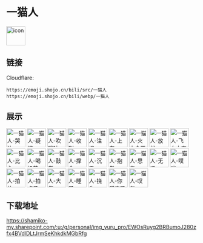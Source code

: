 # 一猫人
<img src="https://emoji.shojo.cn/bili/src/一猫人/icon.png" width="50" height="50" alt="icon">

## 链接
Cloudflare:
```
https://emoji.shojo.cn/bili/src/一猫人
https://emoji.shojo.cn/bili/webp/一猫人
```
## 展示
<img src="https://emoji.shojo.cn/bili/src/一猫人/一猫人-哭泣.png" width="50" height="50" alt="一猫人-哭泣">
<img src="https://emoji.shojo.cn/bili/src/一猫人/一猫人-疑问.png" width="50" height="50" alt="一猫人-疑问">
<img src="https://emoji.shojo.cn/bili/src/一猫人/一猫人-吹唢呐.png" width="50" height="50" alt="一猫人-吹唢呐">
<img src="https://emoji.shojo.cn/bili/src/一猫人/一猫人-收到.png" width="50" height="50" alt="一猫人-收到">
<img src="https://emoji.shojo.cn/bili/src/一猫人/一猫人-注视.png" width="50" height="50" alt="一猫人-注视">
<img src="https://emoji.shojo.cn/bili/src/一猫人/一猫人-上车.png" width="50" height="50" alt="一猫人-上车">
<img src="https://emoji.shojo.cn/bili/src/一猫人/一猫人-火力全开.png" width="50" height="50" alt="一猫人-火力全开">
<img src="https://emoji.shojo.cn/bili/src/一猫人/一猫人-放松.png" width="50" height="50" alt="一猫人-放松">
<img src="https://emoji.shojo.cn/bili/src/一猫人/一猫人-飞向太空.png" width="50" height="50" alt="一猫人-飞向太空">
<img src="https://emoji.shojo.cn/bili/src/一猫人/一猫人-比心.png" width="50" height="50" alt="一猫人-比心">
<img src="https://emoji.shojo.cn/bili/src/一猫人/一猫人-喝奶茶.png" width="50" height="50" alt="一猫人-喝奶茶">
<img src="https://emoji.shojo.cn/bili/src/一猫人/一猫人-鼓掌.png" width="50" height="50" alt="一猫人-鼓掌">
<img src="https://emoji.shojo.cn/bili/src/一猫人/一猫人-撑伞.png" width="50" height="50" alt="一猫人-撑伞">
<img src="https://emoji.shojo.cn/bili/src/一猫人/一猫人-沉思.png" width="50" height="50" alt="一猫人-沉思">
<img src="https://emoji.shojo.cn/bili/src/一猫人/一猫人-抱拳.png" width="50" height="50" alt="一猫人-抱拳">
<img src="https://emoji.shojo.cn/bili/src/一猫人/一猫人-思考.png" width="50" height="50" alt="一猫人-思考">
<img src="https://emoji.shojo.cn/bili/src/一猫人/一猫人-无语.png" width="50" height="50" alt="一猫人-无语">
<img src="https://emoji.shojo.cn/bili/src/一猫人/一猫人-噗嗤.png" width="50" height="50" alt="一猫人-噗嗤">
<img src="https://emoji.shojo.cn/bili/src/一猫人/一猫人-拍拍.png" width="50" height="50" alt="一猫人-拍拍">
<img src="https://emoji.shojo.cn/bili/src/一猫人/一猫人-拍桌子.png" width="50" height="50" alt="一猫人-拍桌子">
<img src="https://emoji.shojo.cn/bili/src/一猫人/一猫人-大佬.png" width="50" height="50" alt="一猫人-大佬">
<img src="https://emoji.shojo.cn/bili/src/一猫人/一猫人-睡了.png" width="50" height="50" alt="一猫人-睡了">
<img src="https://emoji.shojo.cn/bili/src/一猫人/一猫人-挠头.png" width="50" height="50" alt="一猫人-挠头">
<img src="https://emoji.shojo.cn/bili/src/一猫人/一猫人-你猫来了.png" width="50" height="50" alt="一猫人-你猫来了">
<img src="https://emoji.shojo.cn/bili/src/一猫人/一猫人-叹气.png" width="50" height="50" alt="一猫人-叹气">

## 下载地址

https://shamiko-my.sharepoint.com/:u:/g/personal/img_yuru_pro/EWOsRuyg2BRBumoJ280zfx4BVdlDLtJrmSeKhkdkMGbRfg